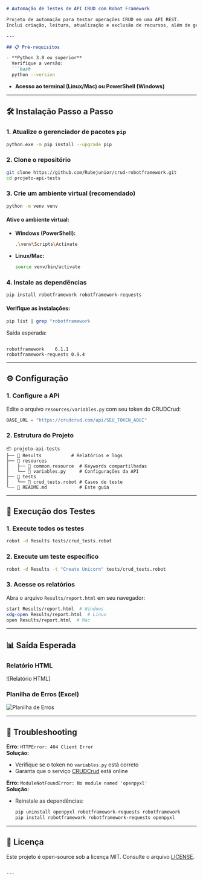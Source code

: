 ```markdown
# Automação de Testes de API CRUD com Robot Framework

Projeto de automação para testar operações CRUD em uma API REST.  
Inclui criação, leitura, atualização e exclusão de recursos, além de geração de relatórios em HTML e CSV.

---

## 📋 Pré-requisitos

- **Python 3.8 ou superior**  
  Verifique a versão:
  ```bash
  python --version
  ```

- **Acesso ao terminal (Linux/Mac) ou PowerShell (Windows)**

---

## 🛠️ Instalação Passo a Passo

### 1. Atualize o gerenciador de pacotes `pip`
```bash
python.exe -m pip install --upgrade pip
```

### 2. Clone o repositório
```bash
git clone https://github.com/Rubejunior/crud-robotframework.git
cd projeto-api-tests
```

### 3. Crie um ambiente virtual (recomendado)
```bash
python -m venv venv
```

#### Ative o ambiente virtual:
- **Windows (PowerShell):**
  ```bash
  .\venv\Scripts\Activate
  ```
- **Linux/Mac:**
  ```bash
  source venv/bin/activate
  ```

### 4. Instale as dependências
```bash
pip install robotframework robotframework-requests
```

#### Verifique as instalações:
```bash
pip list | grep "robotframework
```
Saída esperada:
```

robotframework    6.1.1
robotframework-requests 0.9.4
```

---

## ⚙️ Configuração

### 1. Configure a API
Edite o arquivo `resources/variables.py` com seu token do CRUDCrud:
```python
BASE_URL = "https://crudcrud.com/api/SEU_TOKEN_AQUI"
```

### 2. Estrutura do Projeto
```
📦 projeto-api-tests
├── 📂 Results           # Relatórios e logs
├── 📂 resources
│   ├── 📜 common.resource  # Keywords compartilhadas
│   └── 📜 variables.py     # Configurações da API
├── 📂 tests
│   └── 📜 crud_tests.robot # Casos de teste
└── 📜 README.md            # Este guia
```

---

## 🚀 Execução dos Testes

### 1. Execute todos os testes
```bash
robot -d Results tests/crud_tests.robot
```

### 2. Execute um teste específico
```bash
robot -d Results -t "Create Unicorn" tests/crud_tests.robot
```

### 3. Acesse os relatórios
Abra o arquivo `Results/report.html` em seu navegador:
```bash
start Results/report.html  # Windows
xdg-open Results/report.html  # Linux
open Results/report.html  # Mac
```

---

## 📊 Saída Esperada

### Relatório HTML
![Relatório HTML] 

### Planilha de Erros (Excel)
![Planilha de Erros](https://i.imgur.com/3XnQ7Wp.png)

---

## 🐛 Troubleshooting

**Erro:** `HTTPError: 404 Client Error`  
**Solução:**  
- Verifique se o token no `variables.py` está correto
- Garanta que o serviço [CRUDCrud](https://crudcrud.com/) está online

**Erro:** `ModuleNotFoundError: No module named 'openpyxl'`  
**Solução:**  
- Reinstale as dependências:
  ```bash
  pip uninstall openpyxl robotframework-requests robotframework
  pip install robotframework robotframework-requests openpyxl
  ```

---

## 📝 Licença
Este projeto é open-source sob a licença MIT. Consulte o arquivo [LICENSE](LICENSE).

```

---

